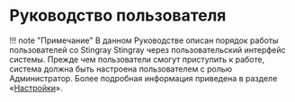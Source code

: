 # Руководство пользователя

!!! note "Примечание"
    В данном Руководстве описан порядок работы пользователей со Stingray Stingray через пользовательский интерфейс системы. Прежде чем пользователи смогут приступить к работе, система должна быть настроена пользователем с ролью Администратор. Более подробная информация приведена в разделе «[Настройки](../ag/nastrojki.md)».
